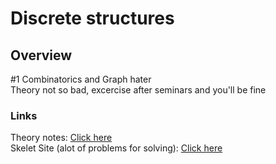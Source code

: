
# Discrete structures

## Overview

#1 Combinatorics and Graph hater \
Theory not so bad, excercise after seminars and you'll be fine

### Links
Theory notes: [Click here](https://store.fmi.uni-sofia.bg/fmi/logic/msoskova/LectureNotesDMA.pdf) \
Skelet Site (alot of problems for solving): [Click here](https://skelet.ludost.net/)
